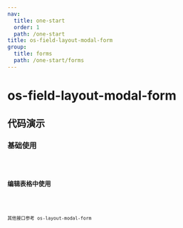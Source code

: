 ```yaml
---
nav:
  title: one-start
  order: 1
  path: /one-start
title: os-field-layout-modal-form
group:
  title: forms
  path: /one-start/forms
---
```


# os-field-layout-modal-form

## 代码演示

### 基础使用

<code src="../demos/field-layout-modal-form/simple.tsx" />

### 编辑表格中使用

<code src="../demos/field-layout-modal-form/in-table.tsx" />

其他接口参考 os-layout-modal-form
